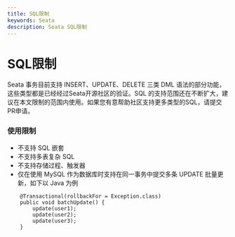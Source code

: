 ```yaml
---
title: SQL限制
keywords: Seata
description: Seata SQL限制
---
```


# SQL限制

Seata 事务目前支持 INSERT、UPDATE、DELETE 三类 DML 语法的部分功能，这些类型都是已经经过Seata开源社区的验证。SQL 的支持范围还在不断扩大，建议在本文限制的范围内使用。如果您有意帮助社区支持更多类型的SQL，请提交PR申请。

### 使用限制

- 不支持 SQL 嵌套
- 不支持多表复杂 SQL
- 不支持存储过程、触发器
- 仅在使用 MySQL 作为数据库时支持在同一事务中提交多条 UPDATE 批量更新，如下以 Java 为例
```
    @Transactional(rollbackFor = Exception.class)
    public void batchUpdate() {
        update(user1);
        update(user2);
        update(user3);
    }
```
